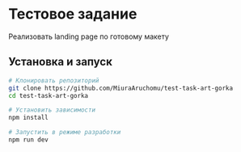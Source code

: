 # Тестовое задание

Реализовать landing page по готовому макету

## Установка и запуск

```bash
# Клонировать репозиторий
git clone https://github.com/MiuraAruchomu/test-task-art-gorka
cd test-task-art-gorka

# Установить зависимости
npm install

# Запустить в режиме разработки
npm run dev
```
